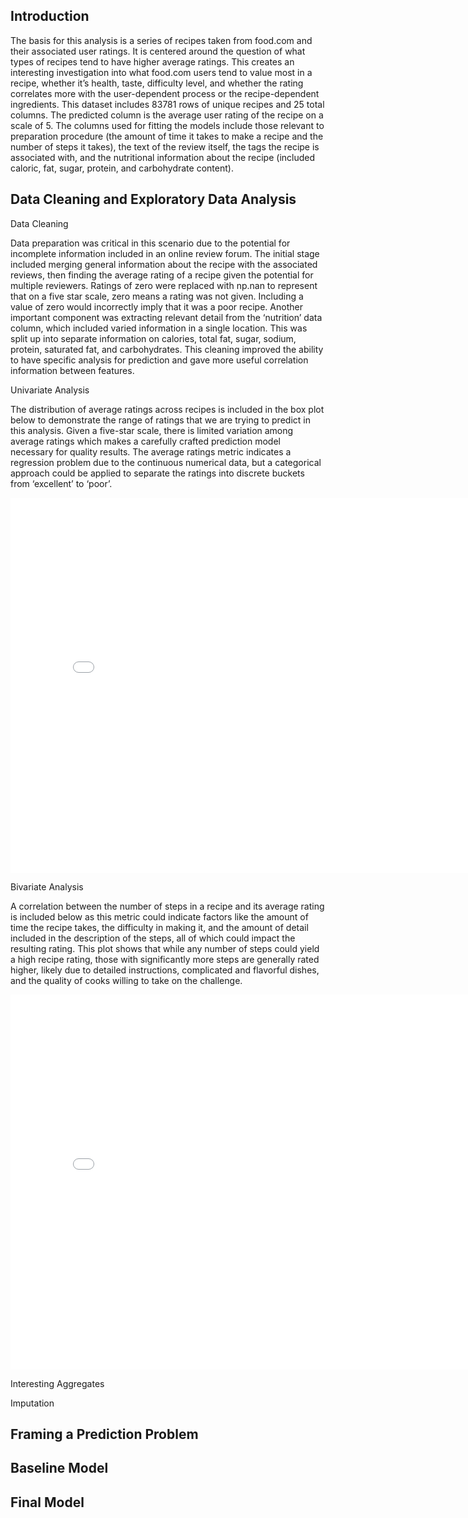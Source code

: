 ## Introduction 

The basis for this analysis is a series of recipes taken from food.com and their associated user ratings. It is centered around the question of what types of recipes tend to have higher average ratings. This creates an interesting investigation into what food.com users tend to value most in a recipe, whether it’s health, taste, difficulty level, and whether the rating correlates more with the user-dependent process or the recipe-dependent ingredients. This dataset includes 83781 rows of unique recipes and 25 total columns. The predicted column is the average user rating of the recipe on a scale of 5. The columns used for fitting the models include those relevant to preparation procedure (the amount of time it takes to make a recipe and the number of steps it takes), the text of the review itself, the tags the recipe is associated with, and the nutritional information about the recipe (included caloric, fat, sugar, protein, and carbohydrate content). 

## Data Cleaning and Exploratory Data Analysis

Data Cleaning 

Data preparation was critical in this scenario due to the potential for incomplete information included in an online review forum. The initial stage included merging general information about the recipe with the associated reviews, then finding the average rating of a recipe given the potential for multiple reviewers. Ratings of zero were replaced with np.nan to represent that on a five star scale, zero means a rating was not given. Including a value of zero would incorrectly imply that it was a poor recipe. Another important component was extracting relevant detail from the ‘nutrition’ data column, which included varied information in a single location. This was split up into separate information on calories, total fat, sugar, sodium, protein, saturated fat, and carbohydrates. This cleaning improved the ability to have specific analysis for prediction and gave more useful correlation information between features. 

Univariate Analysis 

The distribution of average ratings across recipes is included in the box plot below to demonstrate the range of ratings that we are trying to predict in this analysis. Given a five-star scale, there is limited variation among average ratings which makes a carefully crafted prediction model necessary for quality results. The average ratings metric indicates a regression problem due to the continuous numerical data, but a categorical approach could be applied to separate the ratings into discrete buckets from ‘excellent’ to ‘poor’. 

<iframe
  src="assets/rating_dist.html"
  width="800"
  height="600"
  frameborder="0"
></iframe>

Bivariate Analysis 

A correlation between the number of steps in a recipe and its average rating is included below as this metric could indicate factors like the amount of time the recipe takes, the difficulty in making it, and the amount of detail included in the description of the steps, all of which could impact the resulting rating. This plot shows that while any number of steps could yield a high recipe rating, those with significantly more steps are generally rated higher, likely due to detailed instructions, complicated and flavorful dishes, and the quality of cooks willing to take on the challenge. 

<iframe
  src="assets/steps_plot.html"
  width="800"
  height="600"
  frameborder="0"
></iframe>

Interesting Aggregates 

Imputation 


## Framing a Prediction Problem

## Baseline Model

## Final Model

